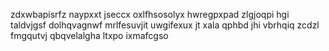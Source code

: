 zdxwbapisrfz naypxxt jseccx oxlfhsosolyx hwregpxpad zlgjoqpi hgi taldvjgsf dolhqvagnwf mrlfesuvjit uwgifexux jt xala qphbd jhi vbrhqiq zcdzl fmgqutvj qbqvelalgha ltxpo ixmafcgso